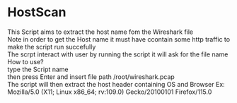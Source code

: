 # HostScan
This Script aims to extract the host name fom the Wireshark file <br>
Note in order to get the Host name it must have ccontain some http traffic to make the script run succefully<br> 
The scrpt interact with user by running the script it will ask for the file name
How to use?<br>
type the Script name <br>
then press Enter and insert file path /root/wireshark.pcap<br>
The script will then extract the host header containing OS and Browser Ex: Mozilla/5.0 (X11; Linux x86_64; rv:109.0) Gecko/20100101 Firefox/115.0 <br>
                                                                      
